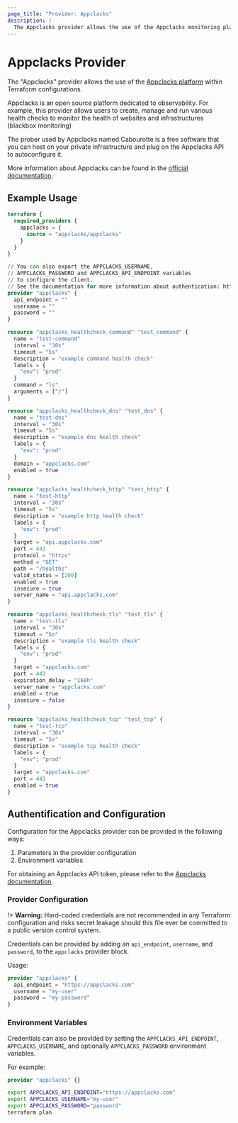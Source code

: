 ```yaml
---
page_title: "Provider: Appclacks"
description: |-
  The Appclacks provider allows the use of the Appclacks monitoring platform within Terraform configurations.
---
```


# Appclacks Provider

The "Appclacks" provider allows the use of the [Appclacks platform](https://appclacks.com) within Terraform configurations.

Appclacks is an open source platform dedicated to observability.
For example, this provider allows  users to create, manage and run various health checks to monitor the health of websites and infrastructures (blackbox monitoring)

The prober used by Appclacks named Cabourotte is a free software that you can host on your private infrastructure and plug on the Appclacks API to autoconfigure it.

More information about Appclacks can be found in the [official documentation](https://www.doc.appclacks.com/).

## Example Usage

```terraform
terraform {
  required_providers {
    appclacks = {
      source = "appclacks/appclacks"
    }
  }
}

// You can also export the APPCLACKS_USERNAME,
// APPCLACKS_PASSWORD and APPCLACKS_API_ENDPOINT variables
// to configure the client.
// See the documentation for more information about authentication: https://www.doc.appclacks.com/getting-started/
provider "appclacks" {
  api_endpoint = ""
  username = ""
  password = ""
}

resource "appclacks_healthcheck_command" "test_command" {
  name = "test-command"
  interval = "30s"
  timeout = "5s"
  description = "example command health check"
  labels = {
    "env": "prod"
  }
  command = "ls"
  arguments = ["/"]
}

resource "appclacks_healthcheck_dns" "test_dns" {
  name = "test-dns"
  interval = "30s"
  timeout = "5s"
  description = "example dns health check"
  labels = {
    "env": "prod"
  }
  domain = "appclacks.com"
  enabled = true
}

resource "appclacks_healthcheck_http" "test_http" {
  name = "test-http"
  interval = "30s"
  timeout = "5s"
  description = "example http health check"
  labels = {
    "env": "prod"
  }
  target = "api.appclacks.com"
  port = 443
  protocol = "https"
  method = "GET"
  path = "/healthz"
  valid_status = [200]
  enabled = true
  insecure = true
  server_name = "api.appclacks.com"
}

resource "appclacks_healthcheck_tls" "test_tls" {
  name = "test-tls"
  interval = "30s"
  timeout = "5s"
  description = "example tls health check"
  labels = {
    "env": "prod"
  }
  target = "appclacks.com"
  port = 443
  expiration_delay = "168h"
  server_name = "appclacks.com"
  enabled = true
  insecure = false
}

resource "appclacks_healthcheck_tcp" "test_tcp" {
  name = "test-tcp"
  interval = "30s"
  timeout = "5s"
  description = "example tcp health check"
  labels = {
    "env": "prod"
  }
  target = "appclacks.com"
  port = 443
  enabled = true
}
```

## Authentification and Configuration

Configuration for the Appclacks provider can be provided in the following ways:

1. Parameters in the provider configuration
2. Environment variables

For obtaining an Appclacks API token, please refer to the [Appclacks documentation](https://www.doc.appclacks.com/getting-started/#authentication).

### Provider Configuration

!> **Warning:** Hard-coded credentials are not recommended in any Terraform
configuration and risks secret leakage should this file ever be committed to a
public version control system.

Credentials can be provided by adding an `api_endpoint`, `username`, and `password`, to the `appclacks` provider block.

Usage:

```terraform
provider "appclacks" {
  api_endpoint = "https://appclacks.com"
  username = "my-user"
  password = "my-password"
}
```

### Environment Variables

Credentials can also be provided by setting the `APPCLACKS_API_ENDPOINT`, `APPCLACKS_USERNAME`, and optionally `APPCLACKS_PASSWORD` environment variables.

For example:

```terraform
provider "appclacks" {}
```

```bash
export APPCLACKS_API_ENDPOINT="https://appclacks.com"
export APPCLACKS_USERNAME="my-user"
export APPCLACKS_PASSWORD="password"
terraform plan
```
